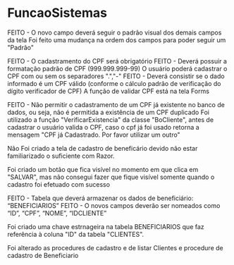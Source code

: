 # FuncaoSistemas
FEITO - O novo campo deverá seguir o padrão visual dos demais campos da tela
    Foi feito uma mudança na ordem dos campos para poder seguir um "Padrão"

FEITO - O cadastramento do CPF será obrigatório
FEITO - Deverá possuir a formatação padrão de CPF (999.999.999-99)
     O usuário poderá cadastrar o CPF com ou sem os separadores ".","-"
FEITO - Deverá consistir se o dado informado é um CPF válido (conforme o cálculo padrão de verificação do dígito verificador de CPF)
    A função de validar CPF está na tela Forms


FEITO - Não permitir o cadastramento de um CPF já existente no banco de dados, ou seja, não é permitida a existência de um CPF duplicado
    Foi utilizado a função "VerificarExistencia" da classe "BoCliente", antes de cadastrar o usuário valida o CPF, caso o cpf já foi usado retorna a mensagem "CPF já Cadastrado. Por favor utilizar um outro"


Não Foi criado a tela de cadastro de beneficário devido não estar familiarizado o suficiente com Razor.

Foi criado um botão que fica visível no momento em que clica em "SALVAR", mas não consegui fazer que fique 
visível somente quando o cadastro foi efetuado com sucesso

FEITO - Tabela que deverá armazenar os dados de beneficiário: “BENEFICIARIOS”
FEITO - O novos campos deverão ser nomeados como “ID”, “CPF”, “NOME”, “IDCLIENTE”

Foi criado uma chave estrnageira na tabela BENEFICIARIOS que faz referência à coluna "ID" da tabela "CLIENTES". 

Foi alterado as procedures de cadastro e de listar Clientes e procedure de cadastro de Beneficiario